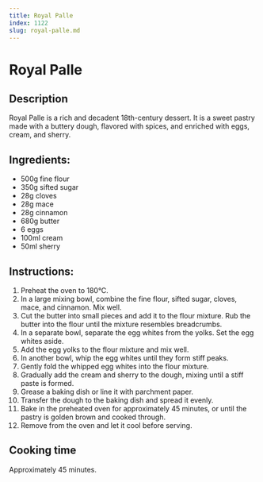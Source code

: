 ```yaml
---
title: Royal Palle
index: 1122
slug: royal-palle.md
---
```


# Royal Palle

## Description
Royal Palle is a rich and decadent 18th-century dessert. It is a sweet pastry made with a buttery dough, flavored with spices, and enriched with eggs, cream, and sherry.

## Ingredients:
- 500g fine flour
- 350g sifted sugar
- 28g cloves
- 28g mace
- 28g cinnamon
- 680g butter
- 6 eggs
- 100ml cream
- 50ml sherry

## Instructions:
1. Preheat the oven to 180°C.
2. In a large mixing bowl, combine the fine flour, sifted sugar, cloves, mace, and cinnamon. Mix well.
3. Cut the butter into small pieces and add it to the flour mixture. Rub the butter into the flour until the mixture resembles breadcrumbs.
4. In a separate bowl, separate the egg whites from the yolks. Set the egg whites aside.
5. Add the egg yolks to the flour mixture and mix well.
6. In another bowl, whip the egg whites until they form stiff peaks.
7. Gently fold the whipped egg whites into the flour mixture.
8. Gradually add the cream and sherry to the dough, mixing until a stiff paste is formed.
9. Grease a baking dish or line it with parchment paper.
10. Transfer the dough to the baking dish and spread it evenly.
11. Bake in the preheated oven for approximately 45 minutes, or until the pastry is golden brown and cooked through.
12. Remove from the oven and let it cool before serving.

## Cooking time
Approximately 45 minutes.